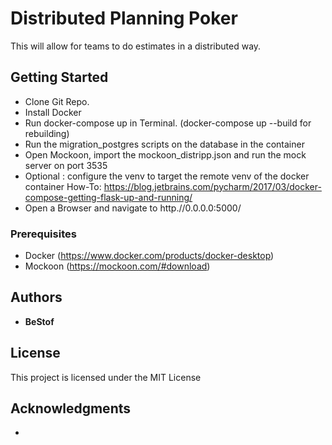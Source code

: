 # Distributed Planning Poker

This will allow for teams to do estimates in a distributed way.

## Getting Started

* Clone Git Repo.
* Install Docker
* Run docker-compose up in Terminal. (docker-compose up --build for rebuilding)
* Run the migration_postgres scripts on the database in the container
* Open Mockoon, import the mockoon_distripp.json and run the mock server on port 3535
* Optional <Pycharm>: configure the venv to target the remote venv of the docker container
  How-To: https://blog.jetbrains.com/pycharm/2017/03/docker-compose-getting-flask-up-and-running/
* Open a Browser and navigate to http.//0.0.0.0:5000/

### Prerequisites

* Docker (https://www.docker.com/products/docker-desktop)
* Mockoon (https://mockoon.com/#download)


## Authors

* **BeStof**

## License

This project is licensed under the MIT License

## Acknowledgments

*

